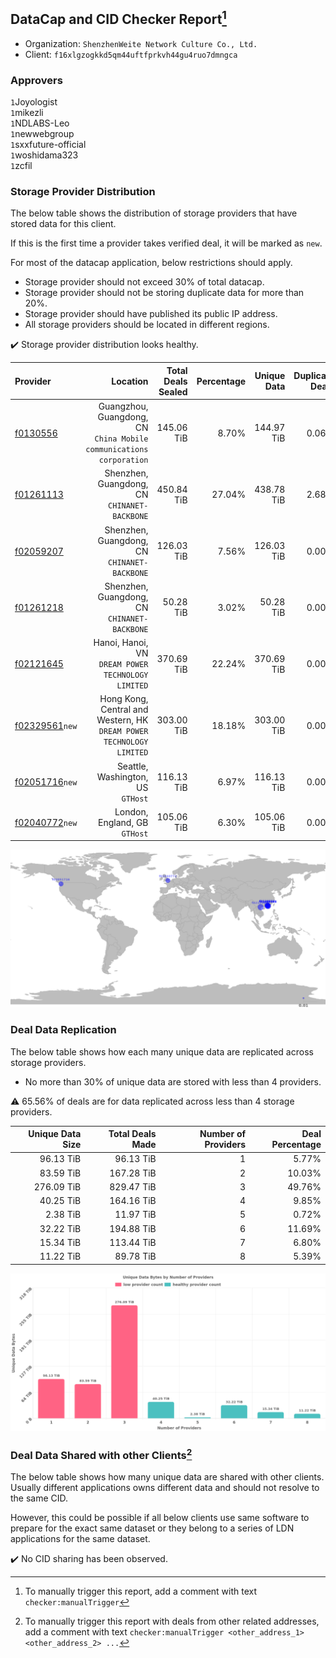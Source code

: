 ## DataCap and CID Checker Report[^1]
 - Organization: `ShenzhenWeite Network Culture Co., Ltd.`
 - Client: `f16xlgzogkkd5qm44uftfprkvh44gu4ruo7dmngca`
### Approvers
`1`Joyologist<br/>`1`mikezli<br/>`1`NDLABS-Leo<br/>`1`newwebgroup<br/>`1`sxxfuture-official<br/>`1`woshidama323<br/>`1`zcfil

### Storage Provider Distribution
The below table shows the distribution of storage providers that have stored data for this client.

If this is the first time a provider takes verified deal, it will be marked as `new`.

For most of the datacap application, below restrictions should apply.
 - Storage provider should not exceed 30% of total datacap.
 - Storage provider should not be storing duplicate data for more than 20%.
 - Storage provider should have published its public IP address.
 - All storage providers should be located in different regions.

✔️ Storage provider distribution looks healthy.

| Provider                                                    |                                                                Location | Total Deals Sealed | Percentage | Unique Data | Duplicate Deals |
| :---------------------------------------------------------- | ----------------------------------------------------------------------: | -----------------: | ---------: | ----------: | --------------: |
| [f0130556](https://filfox.info/en/address/f0130556)         |  Guangzhou, Guangdong, CN<br/>`China Mobile communications corporation` |         145.06 TiB |      8.70% |  144.97 TiB |           0.06% |
| [f01261113](https://filfox.info/en/address/f01261113)       |                         Shenzhen, Guangdong, CN<br/>`CHINANET-BACKBONE` |         450.84 TiB |     27.04% |  438.78 TiB |           2.68% |
| [f02059207](https://filfox.info/en/address/f02059207)       |                         Shenzhen, Guangdong, CN<br/>`CHINANET-BACKBONE` |         126.03 TiB |      7.56% |  126.03 TiB |           0.00% |
| [f01261218](https://filfox.info/en/address/f01261218)       |                         Shenzhen, Guangdong, CN<br/>`CHINANET-BACKBONE` |          50.28 TiB |      3.02% |   50.28 TiB |           0.00% |
| [f02121645](https://filfox.info/en/address/f02121645)       |                   Hanoi, Hanoi, VN<br/>`DREAM POWER TECHNOLOGY LIMITED` |         370.69 TiB |     22.24% |  370.69 TiB |           0.00% |
| [f02329561](https://filfox.info/en/address/f02329561)`new`  | Hong Kong, Central and Western, HK<br/>`DREAM POWER TECHNOLOGY LIMITED` |         303.00 TiB |     18.18% |  303.00 TiB |           0.00% |
| [f02051716](https://filfox.info/en/address/f02051716)`new`  |                                    Seattle, Washington, US<br/>`GTHost` |         116.13 TiB |      6.97% |  116.13 TiB |           0.00% |
| [f02040772](https://filfox.info/en/address/f02040772)`new`  |                                        London, England, GB<br/>`GTHost` |         105.06 TiB |      6.30% |  105.06 TiB |           0.00% |

<img src="https://raw.githubusercontent.com/data-preservation-programs/filplus-checker-assets/main/filecoin-project/filecoin-plus-large-datasets/issues/1436/1692587123329.png"/>

### Deal Data Replication
The below table shows how each many unique data are replicated across storage providers.

- No more than 30% of unique data are stored with less than 4 providers.

⚠️ 65.56% of deals are for data replicated across less than 4 storage providers.

| Unique Data Size | Total Deals Made | Number of Providers | Deal Percentage |
| ---------------: | ---------------: | ------------------: | --------------: |
|        96.13 TiB |        96.13 TiB |                   1 |           5.77% |
|        83.59 TiB |       167.28 TiB |                   2 |          10.03% |
|       276.09 TiB |       829.47 TiB |                   3 |          49.76% |
|        40.25 TiB |       164.16 TiB |                   4 |           9.85% |
|         2.38 TiB |        11.97 TiB |                   5 |           0.72% |
|        32.22 TiB |       194.88 TiB |                   6 |          11.69% |
|        15.34 TiB |       113.44 TiB |                   7 |           6.80% |
|        11.22 TiB |        89.78 TiB |                   8 |           5.39% |

<img src="https://raw.githubusercontent.com/data-preservation-programs/filplus-checker-assets/main/filecoin-project/filecoin-plus-large-datasets/issues/1436/1692587123879.png"/>

### Deal Data Shared with other Clients[^3]
The below table shows how many unique data are shared with other clients.
Usually different applications owns different data and should not resolve to the same CID.

However, this could be possible if all below clients use same software to prepare for the exact same dataset or they belong to a series of LDN applications for the same dataset.

✔️ No CID sharing has been observed.

[^1]: To manually trigger this report, add a comment with text `checker:manualTrigger`

[^2]: Deals from those addresses are combined into this report as they are specified with `checker:manualTrigger`

[^3]: To manually trigger this report with deals from other related addresses, add a comment with text `checker:manualTrigger <other_address_1> <other_address_2> ...`
